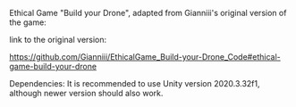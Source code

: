 Ethical Game "Build your Drone", adapted from Gianniii's original version of the game:

link to the original version:

https://github.com/Gianniii/EthicalGame_Build-your-Drone_Code#ethical-game-build-your-drone

Dependencies:
It is recommended to use Unity version 2020.3.32f1, although newer version should also work.
